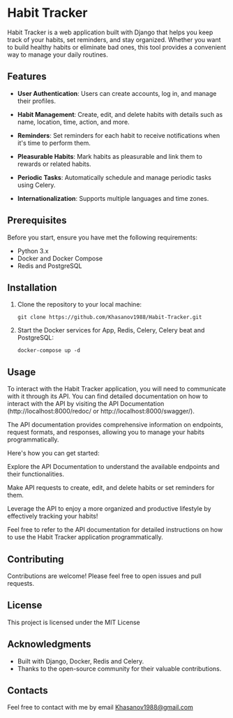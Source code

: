 # Habit Tracker

Habit Tracker is a web application built with Django that helps you keep track of your habits, set reminders, and stay
organized. Whether you want to build healthy habits or eliminate bad ones, this tool provides a convenient way to manage
your daily routines.

## Features

- **User Authentication**: Users can create accounts, log in, and manage their profiles.

- **Habit Management**: Create, edit, and delete habits with details such as name, location, time, action, and more.

- **Reminders**: Set reminders for each habit to receive notifications when it's time to perform them.

- **Pleasurable Habits**: Mark habits as pleasurable and link them to rewards or related habits.

- **Periodic Tasks**: Automatically schedule and manage periodic tasks using Celery.

- **Internationalization**: Supports multiple languages and time zones.

## Prerequisites

Before you start, ensure you have met the following requirements:

- Python 3.x
- Docker and Docker Compose
- Redis and PostgreSQL

## Installation

1. Clone the repository to your local machine:

   ```shell
   git clone https://github.com/Khasanov1988/Habit-Tracker.git
   ```

2. Start the Docker services for App, Redis, Celery, Celery beat and PostgreSQL:

   ```shell
   docker-compose up -d
   ```

## Usage

To interact with the Habit Tracker application, you will need to communicate with it through its API. You can find
detailed documentation on how to interact with the API by visiting the API Documentation (http://localhost:8000/redoc/
or http://localhost:8000/swagger/).

The API documentation provides comprehensive information on endpoints, request formats, and responses, allowing you to
manage your habits programmatically.

Here's how you can get started:

Explore the API Documentation to understand the available endpoints and their functionalities.

Make API requests to create, edit, and delete habits or set reminders for them.

Leverage the API to enjoy a more organized and productive lifestyle by effectively tracking your habits!

Feel free to refer to the API documentation for detailed instructions on how to use the Habit Tracker application
programmatically.

## Contributing

Contributions are welcome! Please feel free to open issues and pull requests.

## License

This project is licensed under the MIT License

## Acknowledgments

- Built with Django, Docker, Redis and Celery.
- Thanks to the open-source community for their valuable contributions.

## Contacts

Feel free to contact with me by email Khasanov1988@gmail.com